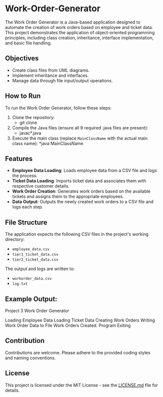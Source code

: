 # Work-Order-Generator
The Work Order Generator is a Java-based application designed to automate the creation of work orders based on employee and ticket data. This project demonstrates the application of object-oriented programming principles, including class creation, inheritance, interface implementation, and basic file handling.
## Objectives
- Create class files from UML diagrams.
- Implement inheritance and interfaces.
- Manage data through file input/output operations.

## How to Run
To run the Work Order Generator, follow these steps:
1. Clone the repository:
   * git clone <repository-url>
3. Compile the Java files (ensure all 9 required .java files are present):
   * javac*.java
5. Execute the main class (replace `MainClassName` with the actual main class name):
   *java MainClassName

## Features
- **Employee Data Loading**: Loads employee data from a CSV file and logs the process.
- **Ticket Data Loading**: Imports ticket data and associates them with respective customer details.
- **Work Order Creation**: Generates work orders based on the available tickets and assigns them to the appropriate employees.
- **Data Output**: Outputs the newly created work orders to a CSV file and logs each step.

## File Structure
The application expects the following CSV files in the project's working directory:
- `employee_data.csv`
- `tier1_ticket_data.csv`
- `tier2_ticket_data.csv`

The output and logs are written to:
- `workorder_data.csv`
- `log.txt`

## Example Output:
Project 3 Work Order Generator

Loading Employee Data
Loading Ticket Data
Creating Work Orders
Writing Work Order Data to File
Work Orders Created. Program Exiting


## Contribution
Contributions are welcome. Please adhere to the provided coding styles and naming conventions.

## License
This project is licensed under the MIT License - see the [LICENSE.md](https://github.com/Teseife/Work-Order-Generator/blob/main/LICENSE) file for details.

